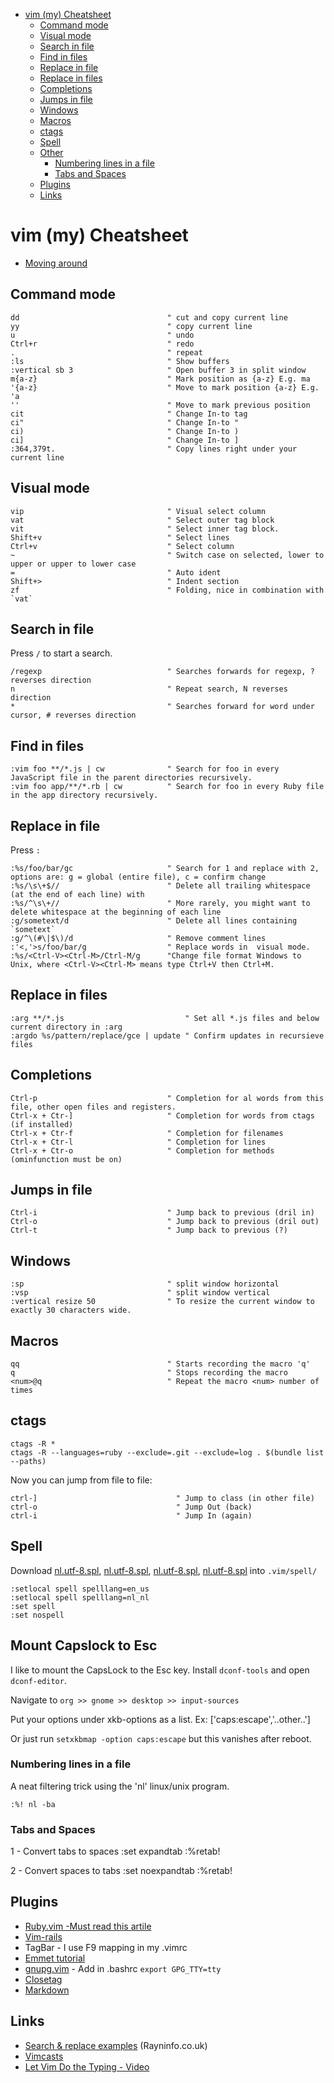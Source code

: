 - [vim (my) Cheatsheet](#vim-my-cheatsheet)
  * [Command mode](#command-mode)
  * [Visual mode](#visual-mode)
  * [Search in file](#search-in-file)
  * [Find in files](#find-in-files)
  * [Replace in file](#replace-in-file)
  * [Replace in files](#replace-in-files)
  * [Completions](#completions)
  * [Jumps in file](#jumps-in-file)
  * [Windows](#windows)
  * [Macros](#macros)
  * [ctags](#ctags)
  * [Spell](#spell)
  * [Other](#other)
    + [Numbering lines in a file](#numbering-lines-in-a-file)
    + [Tabs and Spaces](#tabs-and-spaces)
  * [Plugins](#plugins)
  * [Links](#links)

<!-- END TOC -->

# vim (my) Cheatsheet

* [Moving around](http://vim.wikia.com/wiki/Moving_around)

## Command mode

    dd                                 " cut and copy current line
    yy                                 " copy current line
    u                                  " undo
    Ctrl+r                             " redo
    .                                  " repeat
    :ls                                " Show buffers
    :vertical sb 3                     " Open buffer 3 in split window
    m{a-z}                             " Mark position as {a-z} E.g. ma
    '{a-z}                             " Move to mark position {a-z} E.g. 'a
    ''                                 " Move to mark previous position
    cit                                " Change In-to tag
    ci"                                " Change In-to "
    ci)                                " Change In-to )
    ci]                                " Change In-to ]
    :364,379t.                         " Copy lines right under your current line

## Visual mode

    vip                                " Visual select column
    vat                                " Select outer tag block
    vit                                " Select inner tag block.
    Shift+v                            " Select lines
    Ctrl+v                             " Select column
    ~                                  " Switch case on selected, lower to upper or upper to lower case
    =                                  " Auto ident
    Shift+>                            " Indent section
    zf                                 " Folding, nice in combination with `vat`

## Search in file

Press `/` to start a search.

    /regexp                            " Searches forwards for regexp, ? reverses direction
    n                                  " Repeat search, N reverses direction
    *                                  " Searches forward for word under cursor, # reverses direction

## Find in files

    :vim foo **/*.js | cw              " Search for foo in every JavaScript file in the parent directories recursively.
    :vim foo app/**/*.rb | cw          " Search for foo in every Ruby file in the app directory recursively.

## Replace in file

Press `:`

    :%s/foo/bar/gc                     " Search for 1 and replace with 2, options are: g = global (entire file), c = confirm change
    :%s/\s\+$//                        " Delete all trailing whitespace (at the end of each line) with
    :%s/^\s\+//                        " More rarely, you might want to delete whitespace at the beginning of each line
    :g/sometext/d                      " Delete all lines containing `sometext`
    :g/^\(#\|$\)/d                     " Remove comment lines
    :'<,'>s/foo/bar/g                  " Replace words in  visual mode.
    :%s/<Ctrl-V><Ctrl-M>/Ctrl-M/g      "Change file format Windows to Unix, where <Ctrl-V><Ctrl-M> means type Ctrl+V then Ctrl+M.

## Replace in files

    :arg **/*.js                           " Set all *.js files and below current directory in :arg
    :argdo %s/pattern/replace/gce | update " Confirm updates in recursieve files

## Completions

    Ctrl-p                             " Completion for al words from this file, other open files and registers.
    Ctrl-x + Ctr-]                     " Completion for words from ctags (if installed)
    Ctrl-x + Ctr-f                     " Completion for filenames
    Ctrl-x + Ctr-l                     " Completion for lines
    Ctrl-x + Ctr-o                     " Completion for methods (ominfunction must be on)

## Jumps in file

    Ctrl-i                             " Jump back to previous (dril in)
    Ctrl-o                             " Jump back to previous (dril out)
    Ctrl-t                             " Jump back to previous (?)

## Windows

    :sp                                " split window horizontal
    :vsp                               " split window vertical
    :vertical resize 50                " To resize the current window to exactly 30 characters wide.

## Macros

    qq                                 " Starts recording the macro 'q'
    q                                  " Stops recording the macro
    <num>@q                            " Repeat the macro <num> number of times

## ctags

    ctags -R *
    ctags -R --languages=ruby --exclude=.git --exclude=log . $(bundle list --paths)

Now you can jump from file to file:

    ctrl-]                               " Jump to class (in other file)
    ctrl-o                               " Jump Out (back)
    ctrl-i                               " Jump In (again)

## Spell

Download
[nl.utf-8.spl](ftp://ftp.vim.org/pub/vim/runtime/spell/nl.utf-8.spl),
[nl.utf-8.spl](ftp://ftp.vim.org/pub/vim/runtime/spell/nl.utf-8.sug),
[nl.utf-8.spl](ftp://ftp.vim.org/pub/vim/runtime/spell/nl.latin1.spl),
[nl.utf-8.spl](ftp://ftp.vim.org/pub/vim/runtime/spell/nl.latin1.sug) into `.vim/spell/`

    :setlocal spell spelllang=en_us
    :setlocal spell spelllang=nl_nl
    :set spell
    :set nospell

## Mount Capslock to Esc

I like to mount the CapsLock to the Esc key. Install `dconf-tools` and open `dconf-editor`.

Navigate to `org >> gnome >> desktop >> input-sources`

Put your options under xkb-options as a list. Ex: ['caps:escape','..other..']

Or just run `setxkbmap -option caps:escape` but this vanishes after reboot.

### Numbering lines in a file
A neat filtering trick using the 'nl' linux/unix program.

    :%! nl -ba

### Tabs and Spaces

1 - Convert tabs to spaces
    :set expandtab
    :%retab!

2 - Convert spaces to tabs
    :set noexpandtab
    :%retab!

## Plugins

* [Ruby.vim -Must read this artile](http://biodegradablegeek.com/2007/12/using-vim-as-a-complete-ruby-on-rails-ide/)
* [Vim-rails](https://github.com/tpope/vim-rails)
* TagBar  - I use F9 mapping in my .vimrc
* [Emmet tutorial](https://raw.githubusercontent.com/mattn/emmet-vim/master/TUTORIAL)
* [gnupg.vim](http://www.vim.org/scripts/script.php?script_id=661) - Add in  .bashrc `export GPG_TTY=tty`
* [Closetag](https://github.com/alvan/vim-closetag)
* [Markdown](https://github.com/JamshedVesuna/vim-markdown-preview)

## Links

* [Search & replace examples](http://rayninfo.co.uk/vimtips.html) (Rayninfo.co.uk)
* [Vimcasts](http://vimcasts.org/)
* [Let Vim Do the Typing - Video](https://www.youtube.com/watch?v=3TX3kV3TICU)
